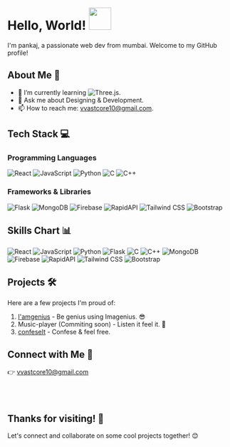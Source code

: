 <!-- Intro Section -->
# Hello, World! <img src="https://media.giphy.com/media/3o7TKzNpcGYnoQJ9mI/giphy.gif" width="50">

I'm pankaj, a passionate web dev from mumbai. Welcome to my GitHub profile!

<!-- About Section -->
## About Me 🚀

- 🌱 I’m currently learning ![Three.js](https://img.shields.io/badge/Three.js-000000?style=for-the-badge&logo=three.js&logoColor=white).
- 💬 Ask me about Designing & Development.
- 📫 How to reach me: vvastcore10@gmail.com.

<!-- Technologies Section -->
## Tech Stack 💻

### Programming Languages
![React](https://img.shields.io/badge/React-61DAFB?style=for-the-badge&logo=react&logoColor=white)
![JavaScript](https://img.shields.io/badge/JavaScript-F7DF1E?style=for-the-badge&logo=javascript&logoColor=black)
![Python](https://img.shields.io/badge/Python-3776AB?style=for-the-badge&logo=python&logoColor=white)
![C](https://img.shields.io/badge/C-00599C?style=for-the-badge&logo=c&logoColor=white)
![C++](https://img.shields.io/badge/C++-00599C?style=for-the-badge&logo=c%2B%2B&logoColor=white)

### Frameworks & Libraries
![Flask](https://img.shields.io/badge/Flask-000000?style=for-the-badge&logo=flask&logoColor=white)
![MongoDB](https://img.shields.io/badge/MongoDB-47A248?style=for-the-badge&logo=mongodb&logoColor=white)
![Firebase](https://img.shields.io/badge/Firebase-FFCA28?style=for-the-badge&logo=firebase&logoColor=black)
![RapidAPI](https://img.shields.io/badge/RapidAPI-009CDA?style=for-the-badge&logo=rapidapi&logoColor=white)
![Tailwind CSS](https://img.shields.io/badge/Tailwind_CSS-38B2AC?style=for-the-badge&logo=tailwind-css&logoColor=white)
![Bootstrap](https://img.shields.io/badge/Bootstrap-563D7C?style=for-the-badge&logo=bootstrap&logoColor=white)

<!-- Skills Chart Section -->
## Skills Chart 📊

![React](https://img.shields.io/badge/React-90%25-brightgreen)
![JavaScript](https://img.shields.io/badge/JavaScript-90%25-brightgreen)
![Python](https://img.shields.io/badge/Python-80%25-yellowgreen)
![Flask](https://img.shields.io/badge/Flask-75%25-yellow)
![C](https://img.shields.io/badge/C-70%25-orange)
![C++](https://img.shields.io/badge/C++-70%25-orange)
![MongoDB](https://img.shields.io/badge/MongoDB-85%25-brightgreen)
![Firebase](https://img.shields.io/badge/Firebase-85%25-yellowgreen)
![RapidAPI](https://img.shields.io/badge/RapidAPI-85%25-yellow)
![Tailwind CSS](https://img.shields.io/badge/Tailwind_CSS-90%25-brightgreen)
![Bootstrap](https://img.shields.io/badge/Bootstrap-90%25-brightgreen)

<!-- Projects Section -->
## Projects 🛠️

Here are a few projects I'm proud of:

1. [I'amgenius](http://imagenius.qnagenius.com/) - Be genius using Imagenius. 😎
2. Music-player (Commiting soon) - Listen it feel it. 🎵
3. [confeseIt](link) - Confese & feel free.

<!-- GitHub Stats Section -->
<!-- Social Media Section -->
## Connect with Me 🔗

👉 vvastcore10@gmail.com

<br />
<br />

<!-- Footer Section -->
## Thanks for visiting! 🙌

Let's connect and collaborate on some cool projects together! 😊
